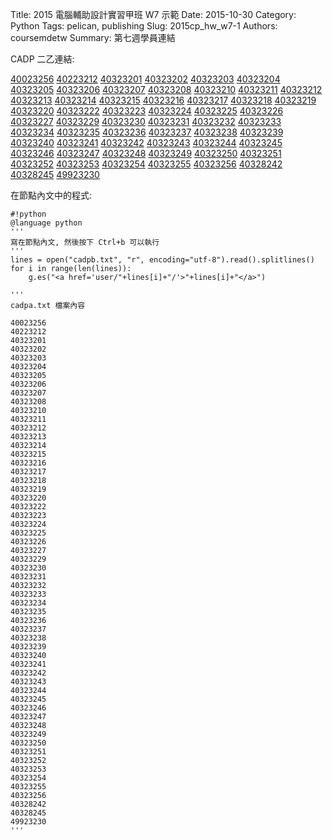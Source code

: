 Title: 2015 電腦輔助設計實習甲班 W7 示範
Date: 2015-10-30
Category: Python
Tags: pelican, publishing
Slug: 2015cp_hw_w7-1
Authors: coursemdetw
Summary: 第七週學員連結

CADP 二乙連結:

<a href='user/40023256/'>40023256</a>
<a href='user/40223212/'>40223212</a>
<a href='user/40323201/'>40323201</a>
<a href='user/40323202/'>40323202</a>
<a href='user/40323203/'>40323203</a>
<a href='user/40323204/'>40323204</a>
<a href='user/40323205/'>40323205</a>
<a href='user/40323206/'>40323206</a>
<a href='user/40323207/'>40323207</a>
<a href='user/40323208/'>40323208</a>
<a href='user/40323210/'>40323210</a>
<a href='user/40323211/'>40323211</a>
<a href='user/40323212/'>40323212</a>
<a href='user/40323213/'>40323213</a>
<a href='user/40323214/'>40323214</a>
<a href='user/40323215/'>40323215</a>
<a href='user/40323216/'>40323216</a>
<a href='user/40323217/'>40323217</a>
<a href='user/40323218/'>40323218</a>
<a href='user/40323219/'>40323219</a>
<a href='user/40323220/'>40323220</a>
<a href='user/40323222/'>40323222</a>
<a href='user/40323223/'>40323223</a>
<a href='user/40323224/'>40323224</a>
<a href='user/40323225/'>40323225</a>
<a href='user/40323226/'>40323226</a>
<a href='user/40323227/'>40323227</a>
<a href='user/40323229/'>40323229</a>
<a href='user/40323230/'>40323230</a>
<a href='user/40323231/'>40323231</a>
<a href='user/40323232/'>40323232</a>
<a href='user/40323233/'>40323233</a>
<a href='user/40323234/'>40323234</a>
<a href='user/40323235/'>40323235</a>
<a href='user/40323236/'>40323236</a>
<a href='user/40323237/'>40323237</a>
<a href='user/40323238/'>40323238</a>
<a href='user/40323239/'>40323239</a>
<a href='user/40323240/'>40323240</a>
<a href='user/40323241/'>40323241</a>
<a href='user/40323242/'>40323242</a>
<a href='user/40323243/'>40323243</a>
<a href='user/40323244/'>40323244</a>
<a href='user/40323245/'>40323245</a>
<a href='user/40323246/'>40323246</a>
<a href='user/40323247/'>40323247</a>
<a href='user/40323248/'>40323248</a>
<a href='user/40323249/'>40323249</a>
<a href='user/40323250/'>40323250</a>
<a href='user/40323251/'>40323251</a>
<a href='user/40323252/'>40323252</a>
<a href='user/40323253/'>40323253</a>
<a href='user/40323254/'>40323254</a>
<a href='user/40323255/'>40323255</a>
<a href='user/40323256/'>40323256</a>
<a href='user/40328242/'>40328242</a>
<a href='user/40328245/'>40328245</a>
<a href='user/49923230/'>49923230</a>

在節點內文中的程式:

    #!python
    @language python
    '''
    寫在節點內文, 然後按下 Ctrl+b 可以執行
    '''
    lines = open("cadpb.txt", "r", encoding="utf-8").read().splitlines()
    for i in range(len(lines)):
        g.es("<a href='user/"+lines[i]+"/'>"+lines[i]+"</a>")
        
    '''
    cadpa.txt 檔案內容
    
    40023256
    40223212
    40323201
    40323202
    40323203
    40323204
    40323205
    40323206
    40323207
    40323208
    40323210
    40323211
    40323212
    40323213
    40323214
    40323215
    40323216
    40323217
    40323218
    40323219
    40323220
    40323222
    40323223
    40323224
    40323225
    40323226
    40323227
    40323229
    40323230
    40323231
    40323232
    40323233
    40323234
    40323235
    40323236
    40323237
    40323238
    40323239
    40323240
    40323241
    40323242
    40323243
    40323244
    40323245
    40323246
    40323247
    40323248
    40323249
    40323250
    40323251
    40323252
    40323253
    40323254
    40323255
    40323256
    40328242
    40328245
    49923230
    '''
